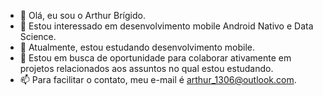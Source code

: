 - 👋 Olá, eu sou o Arthur Brígido.
- 👀 Estou interessado em desenvolvimento mobile Android Nativo e Data Science.
- 🌱 Atualmente, estou estudando desenvolvimento mobile.
- 💞️ Estou em busca de oportunidade para colaborar ativamente em projetos relacionados aos assuntos no qual estou estudando.
- 📫 Para facilitar o contato, meu e-mail é arthur_1306@outlook.com.

<!---
abrigidof/abrigidof is a ✨ special ✨ repository because its `README.md` (this file) appears on your GitHub profile.
You can click the Preview link to take a look at your changes.
--->
